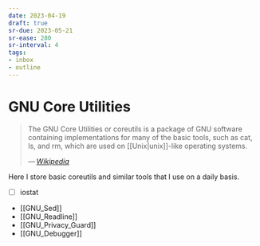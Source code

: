 ```yaml
---
date: 2023-04-19
draft: true
sr-due: 2023-05-21
sr-ease: 280
sr-interval: 4
tags:
- inbox
- outline
---
```


# GNU Core Utilities

> The GNU Core Utilities or coreutils is a package of GNU software containing
> implementations for many of the basic tools, such as cat, ls, and rm, which
> are used on [[Unix|unix]]-like operating systems.
>
> — <cite>[Wikipedia](https://en.wikipedia.org/wiki/GNU_Core_Utilities)</cite>

Here I store basic coreutils and similar tools that I use on a daily basis.

- [ ] iostat
- [[GNU_Sed]]
- [[GNU_Readline]]
- [[GNU_Privacy_Guard]]
- [[GNU_Debugger]]
